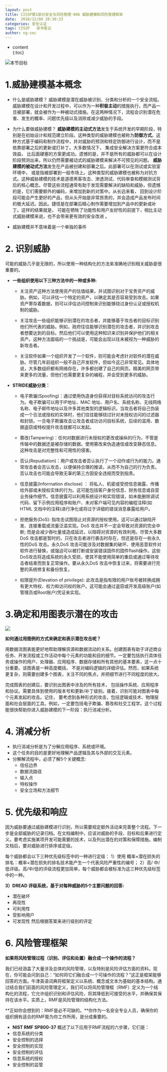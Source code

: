 ```yaml
---
layout: post  
title: CISSP第1部分安全与风险管理-006 威胁建模和风险管理框架
date:  2018/12/09 20:30:33  
categories: 安全认证 
tags: CISSP   读书笔记
author: ng-sec  
---
```

* content  
{:toc}

![本节目标](http://800wifi.com/ng-sec/1544358548937.png)
# 1.威胁建模基本概念
- 什么是威胁建模？
威胁建模是潜在威胁被识别、分类和分析的一个安全流程。威胁建模在设计和开发过程中，可以作为一种**积极主动**的措施执行，而产品一旦被部署，就会被作为一种被动式措施。在这两种情况下，流程会识别潜在危害、发生的概率、问题优先级以及消除或减少威胁的手段。

- 为什么要做威胁建模？
**威胁建模的主动式方法**发生于系统开发的早期阶段，特别是在初始设计和规范建立阶段。这种类型的威胁建模也被称为**防御方式**。这种方式基于编码和制作流程中，并对威胁的预测和特定防御进行设计，而不是依靠部署之后的更新或打补丁。大多数情况下， 集成安全解决方案更符合成本效益， 比后面硬塞的方案更成功。遗憾的是，并不是所有的威胁都可以在设计阶段预测出来，所以仍然需要被动式的威胁建模来解决不可预见的问题。
**威胁建模的被动式方法**发生在产品被创建和部署之后。此部署可以在测试或实验室环境中， 或是指被部署到一般市场上。这种类型的威胁建模也被称为对抗方式。这种威胁建模的技术是道德黑客攻击、渗透测试、代码审查和模糊测试背后的核心概念。尽管这些流程通常有助于发现需要解决的缺陷和威胁，但遗憾的是，它们需要额外的编码，来增加到新的对策中。从长远来看， 回到设计阶段可能会产生更好的产品，但从头开始是非常昂贵的，并会造成产品发布时间的极大延迟。因此。捷径是在部署后精心制作需要增加到产品中的更新或补丁。这样的结果就是， 可能在牺牲了功能性和用户友好性的前提下，相比主动式威胁建模来说，也不会带来更有效的安全改进 。

- 威胁建模并不意味着是一个单独的事件
# 2. 识别威胁
可能的威胁几乎是无限的，所以使用一种结构化的方法来准确地识别相关威胁是很重要的。
- **一些组织使用以下三种方法中的一种或多种:**

  - 关注资产这种方法使用资产的估值结果，并试图识别对于宝贵资产的威胁。例如，可以评估一个特定的资产，以确定其是否容易受到攻击。如果资产寄存着数据，则可以评估访问控制来识别能够绕过身份认证或授权机制的威胁。

  - 关注攻击一些组织能够识别潜在的攻击者，并能够基于攻击者的目标识别他们所代表的威胁。例如，政府往往能够识别潜在的攻击者，井识别攻击者想要达到的目标。然后他们可以使用这种知识来识别并保护他们的相关资产。这种方法面临的一个挑战是，可能会出现以往未被视为一种威胁的新攻击者。

  - 关注软件如果一个组织开发了一个软件，则可能会考虑针对软件的潜在威胁。尽管几年前组织一般不自己开发软件，但如今这己非常常见。具体地说，大多数组织都有网络存在，许多都创建了自己的网页。精美的网页带来更多的流量，但他们也需要更复杂的编程，并会受到更多的威胁。

- **STRIDE威胁分类：**

   - 电子欺骗(Spoofing)：通过使用伪造身份获得对目标系统访问的攻击行为。电子欺骗可以用于IP地址、MAC 地址、用户名、系统名称、无线网络名称、电子邮件地址以及许多其他类型的逻辑标识。当攻击者将自己伪装成一个合法或授权的实体时，他们往往能够绕过针对未授权访问的过滤器和封锁。一旦电子欺骗攻击让攻击者成功访问目标系统，后续的滥用、数据盗窃或特权提升攻击就都可以发起。

   - 篡改(Tampering)：任何对数据进行未授权的更改或操纵的行为，不管是传输中的数据还是被存储的数据。使用篡改来伪造通信或改变静态信息。这种攻击是对完整性和可用性的侵害。

   - 否认(Repudiation)：用户或攻击者否认执行了一个动作或行为的能力。通常攻击者会否认攻击，以便保持合理的推读，从而不为自己的行为负责。否认攻击也可能会导致无辜的第三方因安全违规而受到指责。

   - 信息披露(lnforrnation disclose) ： 将私人、机密或受控信息揭露、传播给外部或未授权实体的行为。这可能包括客户身份信息、财务信息或自营业务操作细节。信息披露可以利用系统设计和实现错误，如未能删除调试代码、留下示例应用程序和账户、未对客户端可见内容的编程注释(如HTML 文档中的注释)进行净化或将过于详细的错误消息暴露给用户。

   - 拒绝服务(DoS): 指攻击试图阻止对资源的授权使用。这可以通过缺陷开发、连接重载或流量泛滥实现。DoS 攻击并不一定会导致对资源的完全中断; 而是会减少吞吐量或造成延迟，以阻碍对资源的有效利用。尽管大多数DoS 攻击都是暂时的，只在攻击者进行袭击时存在，但还是存在一些永久性的DoS 攻击。永久DoS 攻击可能涉及对数据集的破坏、使用恶意软件对软件进行替换，或强迫可以被打断或安装错误固件的固件flash操作。这些DoS攻击将造成系统的永久受损，使其不能使用简单的重启或通过等待攻击者结束而恢复正常操作。要从永久DoS 攻击中恢复过来，将需要进行完整的系统修复和备份恢复。

   - 权限提升(Elevation of privilege): 此攻击是指有限的用户账号被转换成拥有更大特权、权力和访问权的账户。这可能会通过盗窃或开发高级账户(如管理员或Root账户)凭证来实现。
 
 # 3.确定和用图表示潜在的攻击
 ![](http://800wifi.com/ng-sec/1544359392566.png)
 
 **如何通过用图例的方式来确定和表示潜在攻击呢？**

用数据流图表能更好地帮助理解资源和数据流动的关系。创建图表有助于详述商业任务、开发流程或工作活动中每个元素的功能和目的细节。一定要包括执行具体任务或操作的用户、处理器、应用程序、数据存储和所有其他的基本要素，这一点十分重要。该图表是一种高度概括， 不是对编码逻辑的详细评估。然而，如果系统更复杂，则需要创建多个图表，关注不同的焦点，并把细节进行不同程度的放大。

完成图表的创建后，要识别出图表中涉及的所有技术， 包括操作系统、应用程序和协议。需要具体到使用的版本号和更新/补丁级别。接着，识别可能对图表中每个元素发起的攻击。记住， 要考虑到各种形式的攻击，包括逻辑或技术、物理层面和社会层面的工具。例如，一定要包括电子欺骗、篡改和社交工程学。这个过程能很快帮助你进入威胁建模的下一阶段：执行消减分析。

# 4. 消减分析
- 执行消减分析是为了分解应用程序、系统或环境。
- 这个任务的目的是更好地理解产品逻辑及其与外部的交互元素。
- 分解解流程中，必须了解5个关键概念:
  - 信任边界
  - 数据流路径
  - 输入点
  - 特权操作
  - 安全立场和方法细节
# 5. 优先级和响应

因为威胁要通过威胁建模进行识别，所以需要规定额外活动来完善整个流程。下一步是全部威胁的记录归档。在文档编制中，应该对威胁的手段、目标和后果进行定义。要考虑实施某项开发可能需要的技术，以及列出潜在的对策和保障措施。编制文档后，要对威胁进行排序或定级。

每个威胁都会以下三种优先级标签中的一种进行定级：
1）使用 概率×潜在损失的排名：概率×潜在损失的排名技术能产生一个代表风险严重性的编号；
2）高/ 中/低评级。高/中/低的评级流程更加简单，每个威胁都会被标准为这三种优先级标签中的一种。

**3）DREAD 评级系统，基于对每种威胁的5个主要问题的回答:**
- 潜在破坏
- 再现性
- 可利用性
- 受影响用户
- 可发现性
然后根据答案来进行级别的评定

# 6. 风险管理框架
**如果将风险管理过程（识别、评估和处置）融合成一个操作的流程？**

我们已经涵盖了大量涉及总体的风险管理，以及特别是风险评估方面的资料。现在，你可能会问到自己：“如何将它们融合成一个可操作的流程？”这正是框架能够回答的方面。牛津英语词典将框架定义以系统、概念或文本为基础的基本结构。通过结合我们前面的风险管理定义，我们可以将风险管理框（RMF）定义为一个结构化的流程，它允许组织识别和评估风险，将其降低到可接受的水平，并确保其保持在该水平。实质上，RMF是风险管理的结构化方法。

**正如你会想到的：RMF是必不可缺的。**你作为一名安全专业人员，确保你的组织拥有适合的RMF能为你工作所用，是分成重要的。
- **NIST RMF SP800-37** 概述了以下应用于RMF流程的六步骤，它们是：
- 信息系统的分类
- 安全控制的选择
- 安全控制的实现
- 安全控制的评估
- 信息系统的授权
- 安全控制的监管